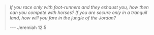 > *If you race only with foot-runners and they exhaust you, how then can you compete with horses? If you are secure only in a tranquil land, how will you fare in the jungle of the Jordan?*
>
> --- Jeremiah 12:5


